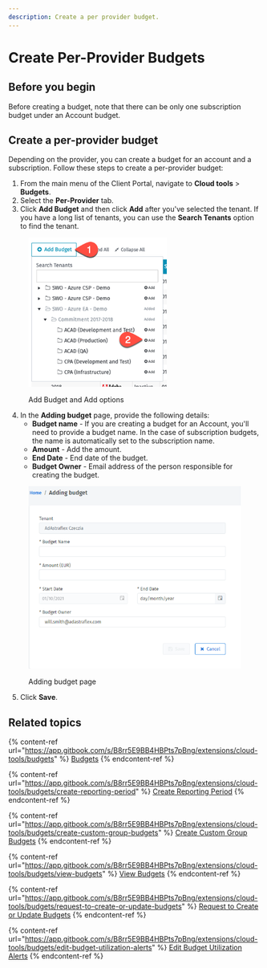 ```yaml
---
description: Create a per provider budget.
---
```


# Create Per-Provider Budgets

## Before you begin <a href="#per-provider-budgets" id="per-provider-budgets"></a>

Before creating a budget, note that there can be only one subscription budget under an Account budget.

## Create a per-provider budget <a href="#per-provider-budgets" id="per-provider-budgets"></a>

Depending on the provider, you can create a budget for an account and a subscription. Follow these steps to create a per-provider budget:

1. From the main menu of the Client Portal, navigate to **Cloud tools** > **Budgets**.
2. Select the **Per-Provider** tab.
3. Click **Add Budget** and then click **Add** after you've selected the tenant. If you have a long list of tenants, you can use the **Search Tenants** option to find the tenant.&#x20;

<figure><img src="../../../.gitbook/assets/image (616).png" alt="" width="276"><figcaption><p>Add Budget and Add options</p></figcaption></figure>

4. In the **Adding budget** page, provide the following details:
   * **Budget name** - If you are creating a budget for an Account, you'll need to provide a budget name. In the case of subscription budgets, the name is automatically set to the subscription name.
   * **Amount** - Add the amount.
   * **End Date** - End date of the budget.
   * **Budget Owner** - Email address of the person responsible for creating the budget.&#x20;

<figure><img src="../../../.gitbook/assets/image (815).png" alt="" width="446"><figcaption><p>Adding budget page</p></figcaption></figure>

5. Click **Save**.

## Related topics

{% content-ref url="https://app.gitbook.com/s/B8rr5E9BB4HBPts7pBng/extensions/cloud-tools/budgets" %}
[Budgets](https://app.gitbook.com/s/B8rr5E9BB4HBPts7pBng/extensions/cloud-tools/budgets)
{% endcontent-ref %}

{% content-ref url="https://app.gitbook.com/s/B8rr5E9BB4HBPts7pBng/extensions/cloud-tools/budgets/create-reporting-period" %}
[Create Reporting Period](https://app.gitbook.com/s/B8rr5E9BB4HBPts7pBng/extensions/cloud-tools/budgets/create-reporting-period)
{% endcontent-ref %}

{% content-ref url="https://app.gitbook.com/s/B8rr5E9BB4HBPts7pBng/extensions/cloud-tools/budgets/create-custom-group-budgets" %}
[Create Custom Group Budgets](https://app.gitbook.com/s/B8rr5E9BB4HBPts7pBng/extensions/cloud-tools/budgets/create-custom-group-budgets)
{% endcontent-ref %}

{% content-ref url="https://app.gitbook.com/s/B8rr5E9BB4HBPts7pBng/extensions/cloud-tools/budgets/view-budgets" %}
[View Budgets](https://app.gitbook.com/s/B8rr5E9BB4HBPts7pBng/extensions/cloud-tools/budgets/view-budgets)
{% endcontent-ref %}

{% content-ref url="https://app.gitbook.com/s/B8rr5E9BB4HBPts7pBng/extensions/cloud-tools/budgets/request-to-create-or-update-budgets" %}
[Request to Create or Update Budgets](https://app.gitbook.com/s/B8rr5E9BB4HBPts7pBng/extensions/cloud-tools/budgets/request-to-create-or-update-budgets)
{% endcontent-ref %}

{% content-ref url="https://app.gitbook.com/s/B8rr5E9BB4HBPts7pBng/extensions/cloud-tools/budgets/edit-budget-utilization-alerts" %}
[Edit Budget Utilization Alerts](https://app.gitbook.com/s/B8rr5E9BB4HBPts7pBng/extensions/cloud-tools/budgets/edit-budget-utilization-alerts)
{% endcontent-ref %}


